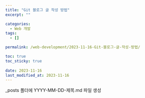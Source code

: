 ```yaml
---
title: "Git 블로그 글 작성 방법"
excerpt: ""

categories:
  - Web 개발
tags:
  - []

permalink: /web-development/2023-11-16-Git-블로그-글-작성-방법/

toc: true
toc_sticky: true
 
date: 2023-11-16
last_modified_at: 2023-11-16
---
```


_posts 폴더에 YYYY-MM-DD-제목.md 파일 생성